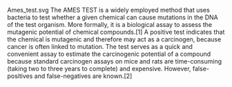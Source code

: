 Ames_test.svg The AMES TEST is a widely employed method that uses bacteria to test whether a given chemical can cause mutations in the DNA of the test organism. More formally, it is a biological assay to assess the mutagenic potential of chemical compounds.[1] A positive test indicates that the chemical is mutagenic and therefore may act as a carcinogen, because cancer is often linked to mutation. The test serves as a quick and convenient assay to estimate the carcinogenic potential of a compound because standard carcinogen assays on mice and rats are time-consuming (taking two to three years to complete) and expensive. However, false-positives and false-negatives are known.[2]
